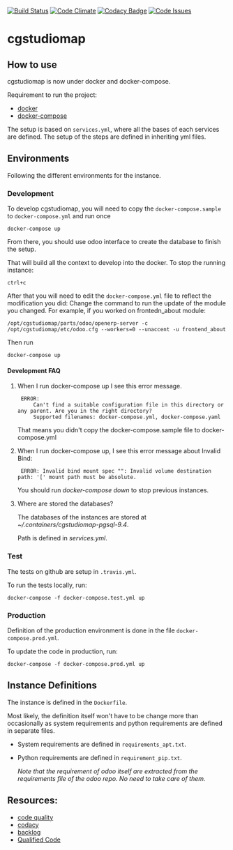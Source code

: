 [![Build Status](https://travis-ci.org/cgstudiomap/cgstudiomap.svg?branch=develop)](https://travis-ci.org/cgstudiomap/cgstudiomap)
[![Code Climate](https://codeclimate.com/github/cgstudiomap/cgstudiomap/badges/gpa.svg)](https://codeclimate.com/github/cgstudiomap/cgstudiomap)
[![Codacy Badge](https://www.codacy.com/project/badge/204f84f106464aca9541acc97213c31a)](https://www.codacy.com/app/kender-jr/cgstudiomap)
[![Code Issues](https://www.quantifiedcode.com/api/v1/project/b7db6265f65443b0b61e21c5c0b257fe/badge.svg)](https://www.quantifiedcode.com/app/project/b7db6265f65443b0b61e21c5c0b257fe)


# cgstudiomap

## How to use

cgstudiomap is now under docker and docker-compose.

Requirement to run the project:
* [docker](https://docs.docker.com/engine/installation/)
* [docker-compose](https://docs.docker.com/compose/install/)

The setup is based on `services.yml`, where all the bases of each services are defined.
The setup of the steps are defined in inheriting yml files.

## Environments
Following the different environments for the instance.

### Development
To develop cgstudiomap, you will need to copy the `docker-compose.sample` to `docker-compose.yml`
and run once

    docker-compose up

From there, you should use odoo interface to create the database to finish the setup.

That will build all the context to develop into the docker. To stop the running instance:

    ctrl+c

After that you will need to edit the `docker-compose.yml` file to reflect the modification you did:
Change the command to run the update of the module you changed. For example, if you worked on frontedn_about module:

    /opt/cgstudiomap/parts/odoo/openerp-server -c /opt/cgstudiomap/etc/odoo.cfg --workers=0 --unaccent -u frontend_about

Then run

    docker-compose up

#### Development FAQ

1. When I run docker-compose up I see this error message.

        ERROR:
            Can't find a suitable configuration file in this directory or any parent. Are you in the right directory?
            Supported filenames: docker-compose.yml, docker-compose.yaml
    That means you didn't copy the docker-compose.sample file to docker-compose.yml

2. When I run docker-compose up, I see this error message about Invalid Bind:

        ERROR: Invalid bind mount spec "": Invalid volume destination path: '[' mount path must be absolute.

    You should run _docker-compose down_ to stop previous instances.

3. Where are stored the databases?

    The databases of the instances are stored at _~/.containers/cgstudiomap-pgsql-9.4_.

    Path is defined in _services.yml_.

### Test
The tests on github are setup in `.travis.yml`.

To run the tests locally, run:

    docker-compose -f docker-compose.test.yml up


### Production
Definition of the production environment is done in the file `docker-compose.prod.yml`.

To update the code in production, run:

    docker-compose -f docker-compose.prod.yml up


## Instance Definitions

The instance is defined in the `Dockerfile`.

Most likely, the definition itself won't have to be change more than occasionally as
system requirements and python requirements are defined in separate files.

* System requirements are defined in `requirements_apt.txt`.
* Python requirements are defined in `requirement_pip.txt`.

    _Note that the requirement of odoo itself are extracted from the requirements file of the odoo repo.
    No need to take care of them._


## Resources:
* [code quality](https://codeclimate.com/github/cgstudiomap/cgstudiomap)
* [codacy](https://www.codacy.com/app/kender-jr/cgstudiomap/dashboard)
* [backlog](https://huboard.com/cgstudiomap/cgstudiomap) 
* [Qualified Code](https://www.quantifiedcode.com/app/project/b7db6265f65443b0b61e21c5c0b257fe)
